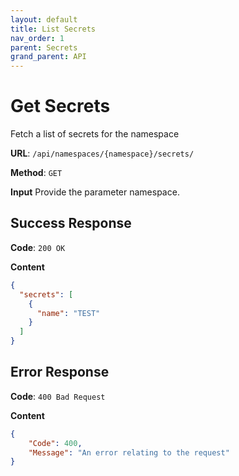 ```yaml
---
layout: default
title: List Secrets
nav_order: 1
parent: Secrets
grand_parent: API
---
```


# Get Secrets

Fetch a list of secrets for the namespace

**URL**: `/api/namespaces/{namespace}/secrets/`

**Method**: `GET`

**Input**
Provide the parameter namespace.

## Success Response
**Code**: `200 OK`

**Content**

```json
{
  "secrets": [
    {
      "name": "TEST"
    }
  ]
}
```

## Error Response

**Code**: `400 Bad Request`

**Content**

```json
{
    "Code": 400,
    "Message": "An error relating to the request"
}
```